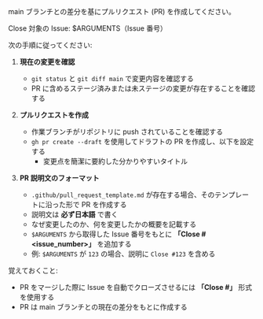 main ブランチとの差分を基にプルリクエスト (PR) を作成してください。

Close 対象の Issue: $ARGUMENTS（Issue 番号）

次の手順に従ってください:

1. **現在の変更を確認**

   - `git status` と `git diff main` で変更内容を確認する
   - PR に含めるステージ済みまたは未ステージの変更が存在することを確認する

2. **プルリクエストを作成**

   - 作業ブランチがリポジトリに push されていることを確認する
   - `gh pr create --draft` を使用してドラフトの PR を作成し、以下を設定する
     - 変更点を簡潔に要約した分かりやすいタイトル

3. **PR 説明文のフォーマット**

   - `.github/pull_request_template.md` が存在する場合、そのテンプレートに沿った形で PR を作成する
   - 説明文は **必ず日本語** で書く
   - なぜ変更したのか、何を変更したかの概要を記載する
   - `$ARGUMENTS` から取得した Issue 番号をもとに **「Close #<issue_number>」** を追加する
   - 例: `$ARGUMENTS` が `123` の場合、説明に `Close #123` を含める

覚えておくこと:

- PR をマージした際に Issue を自動でクローズさせるには **「Close #<number>」** 形式を使用する
- PR は main ブランチとの現在の差分をもとに作成する
